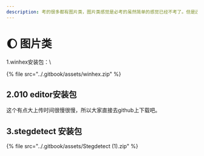 ```yaml
---
description: 考的很多都有图片类，图片类感觉是必考的虽然简单的感觉已经不考了。但是还是要学一下的。
---
```


# 🌔 图片类

1.winhex安装包：\



{% file src="../.gitbook/assets/winhex.zip" %}

## 2.010 editor安装包

这个有点大上传时间很慢很慢，所以大家直接去github上下载吧。



## 3.stegdetect 安装包



{% file src="../.gitbook/assets/Stegdetect (1).zip" %}



